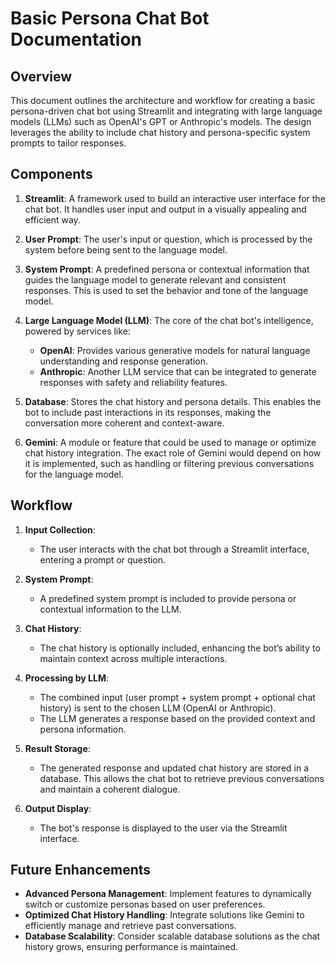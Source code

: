 # Basic Persona Chat Bot Documentation

## Overview
This document outlines the architecture and workflow for creating a basic persona-driven chat bot using Streamlit and integrating with large language models (LLMs) such as OpenAI's GPT or Anthropic's models. The design leverages the ability to include chat history and persona-specific system prompts to tailor responses.

## Components
1. **Streamlit**: A framework used to build an interactive user interface for the chat bot. It handles user input and output in a visually appealing and efficient way.

2. **User Prompt**: The user's input or question, which is processed by the system before being sent to the language model.

3. **System Prompt**: A predefined persona or contextual information that guides the language model to generate relevant and consistent responses. This is used to set the behavior and tone of the language model.

4. **Large Language Model (LLM)**: The core of the chat bot's intelligence, powered by services like:
   - **OpenAI**: Provides various generative models for natural language understanding and response generation.
   - **Anthropic**: Another LLM service that can be integrated to generate responses with safety and reliability features.

5. **Database**: Stores the chat history and persona details. This enables the bot to include past interactions in its responses, making the conversation more coherent and context-aware.

6. **Gemini**: A module or feature that could be used to manage or optimize chat history integration. The exact role of Gemini would depend on how it is implemented, such as handling or filtering previous conversations for the language model.

## Workflow
1. **Input Collection**: 
   - The user interacts with the chat bot through a Streamlit interface, entering a prompt or question.
  
2. **System Prompt**:
   - A predefined system prompt is included to provide persona or contextual information to the LLM.
  
3. **Chat History**:
   - The chat history is optionally included, enhancing the bot’s ability to maintain context across multiple interactions.
  
4. **Processing by LLM**:
   - The combined input (user prompt + system prompt + optional chat history) is sent to the chosen LLM (OpenAI or Anthropic).
   - The LLM generates a response based on the provided context and persona information.
  
5. **Result Storage**:
   - The generated response and updated chat history are stored in a database. This allows the chat bot to retrieve previous conversations and maintain a coherent dialogue.
  
6. **Output Display**:
   - The bot's response is displayed to the user via the Streamlit interface.

## Future Enhancements
- **Advanced Persona Management**: Implement features to dynamically switch or customize personas based on user preferences.
- **Optimized Chat History Handling**: Integrate solutions like Gemini to efficiently manage and retrieve past conversations.
- **Database Scalability**: Consider scalable database solutions as the chat history grows, ensuring performance is maintained.
